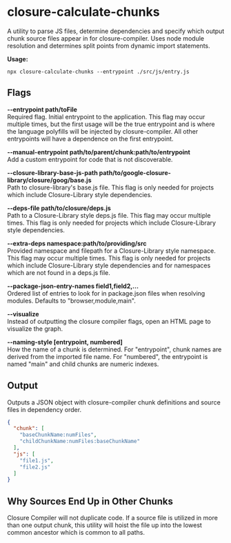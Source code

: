 # closure-calculate-chunks

A utility to parse JS files, determine dependencies and specify which output chunk source files
appear in for closure-compiler. Uses node module resolution and determines
split points from dynamic import statements.

**Usage:**
```
npx closure-calculate-chunks --entrypoint ./src/js/entry.js
```

## Flags

**--entrypoint path/toFile**  
Required flag. Initial entrypoint to the application. This flag may occur multiple times,
but the first usage will be the true entrypoint and is where the language polyfills will be
injected by closure-compiler. All other entrypoints will have a dependence on the first
entrypoint.

**--manual-entrypoint path/to/parent/chunk:path/to/entrypoint**  
Add a custom entrypoint for code that is not discoverable.

**--closure-library-base-js-path path/to/google-closure-library/closure/goog/base.js**  
Path to closure-library's base.js file. This flag is only needed for projects which include
Closure-Library style dependencies.

**--deps-file path/to/closure/deps.js**  
Path to a Closure-Library style deps.js file. This flag may occur multiple times. This flag is only
needed for projects which include Closure-Library style dependencies.

**--extra-deps namespace:path/to/providing/src**  
Provided namespace and filepath for a Closure-Library style namespace.
This flag may occur multiple times. This flag is only needed for projects which include
Closure-Library style dependencies and for namespaces which are not found in a deps.js file.
 
**--package-json-entry-names field1,field2,...**  
Ordered list of entries to look for in package.json files when resolving modules. Defaults to
"browser,module,main".
 
**--visualize**  
Instead of outputting the closure compiler flags, open an HTML page to visualize the graph.

**--naming-style [entrypoint, numbered]**  
How the name of a chunk is determined. For "entrypoint", chunk names are derived from the imported
file name. For "numbered", the entrypoint is named "main" and child chunks are numeric indexes.

## Output
Outputs a JSON object with closure-compiler chunk definitions and source files in dependency order.

```json
{
  "chunk": [
    "baseChunkName:numFiles",
    "childChunkName:numFiles:baseChunkName"
  ],
  "js": [
    "file1.js",
    "file2.js"
  ]
}
```

## Why Sources End Up in Other Chunks

Closure Compiler will not duplicate code. If a source file is utilized in more than one output
chunk, this utility will hoist the file up into the lowest common ancestor which is common to
all paths.
